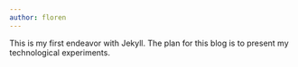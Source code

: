 ```yaml
---
author: floren
---
```

This is my first endeavor with Jekyll. The plan for this blog is to present my technological experiments.
